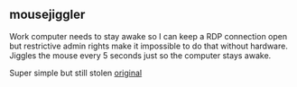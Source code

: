 ## mousejiggler
Work computer needs to stay awake so I can keep a RDP connection open but restrictive admin rights make it impossible to do that without hardware. Jiggles the mouse every 5 seconds just so the computer stays awake. 

Super simple but still stolen
[original](https://github.com/nshadov/screensaver-mouse-jiggler/blob/master/mouse_jiggler.ino)
